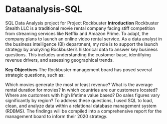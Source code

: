 # Dataanalysis-SQL
SQL Data Analysis project for Project Rockbuster
**Introduction**
Rockbuster Stealth LLC is a traditional movie rental company facing stiff competition from streaming services like Netflix and Amazon Prime. To adapt, the company plans to launch an online video rental service. As a data analyst in the business intelligence (BI) department, my role is to support the launch strategy by analyzing Rockbuster’s historical data to answer key business questions. This includes understanding the customer base, identifying revenue drivers, and assessing geographical trends.

**Key Objectives**
The Rockbuster management board has posed several strategic questions, such as:

Which movies generate the most or least revenue?
What is the average rental duration for movies?
In which countries are our customers located?
Where are customers with high lifetime value based?
Do sales figures vary significantly by region?
To address these questions, I used SQL to load, clean, and analyze data within a relational database management system (RDBMS). The findings will be compiled into a comprehensive report for the management board to inform their 2020 strategy.

